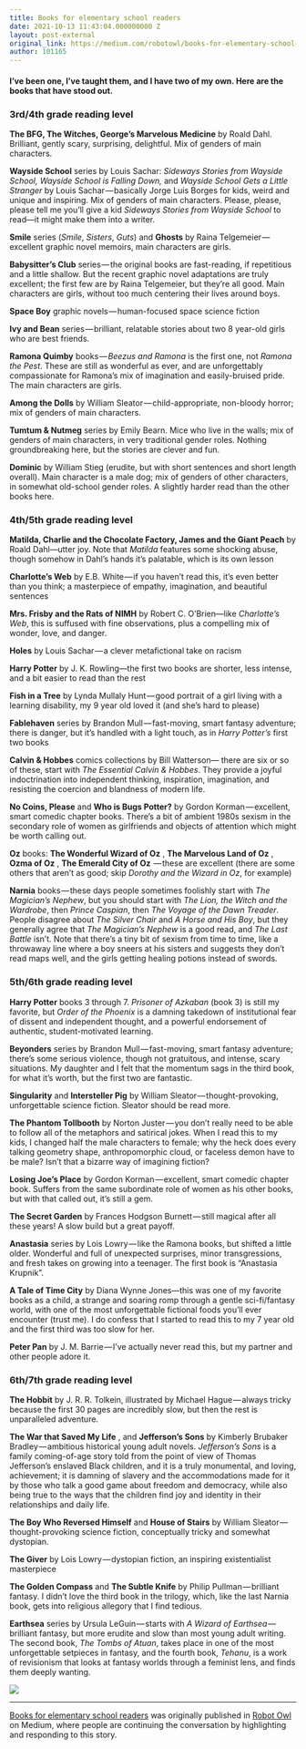 ```yaml
---
title: Books for elementary school readers
date: 2021-10-13 11:43:04.000000000 Z
layout: post-external
original_link: https://medium.com/robotowl/books-for-elementary-school-readers-6a2e29355c7d?source=rss-3c9072e1a53------2
author: 101165
---
```


#### I’ve been one, I’ve taught them, and I have two of my own. Here are the books that have stood out.

### 3rd/4th grade reading level

**The BFG, The Witches, George’s Marvelous Medicine** by Roald Dahl. Brilliant, gently scary, surprising, delightful. Mix of genders of main characters.

**Wayside School** series by Louis Sachar: _Sideways Stories from Wayside School, Wayside School is Falling Down,_ and _Wayside School Gets a Little Stranger_ by Louis Sachar — basically Jorge Luis Borges for kids, weird and unique and inspiring. Mix of genders of main characters. Please, please, please tell me you’ll give a kid _Sideways Stories from Wayside School_ to read—it might make them into a writer.

**Smile** series (_Smile_, _Sisters_, _Guts_) and **Ghosts** by Raina Telgemeier — excellent graphic novel memoirs, main characters are girls.

**Babysitter’s Club** series — the original books are fast-reading, if repetitious and a little shallow. But the recent graphic novel adaptations are truly excellent; the first few are by Raina Telgemeier, but they’re all good. Main characters are girls, without too much centering their lives around boys.

**Space Boy** graphic novels — human-focused space science fiction

**Ivy and Bean** series — brilliant, relatable stories about two 8 year-old girls who are best friends.

**Ramona Quimby** books — _Beezus and Ramona_ is the first one, not _Ramona the Pest_. These are still as wonderful as ever, and are unforgettably compassionate for Ramona’s mix of imagination and easily-bruised pride. The main characters are girls.

**Among the Dolls** by William Sleator — child-appropriate, non-bloody horror; mix of genders of main characters.

**Tumtum & Nutmeg** series by Emily Bearn. Mice who live in the walls; mix of genders of main characters, in very traditional gender roles. Nothing groundbreaking here, but the stories are clever and fun.

**Dominic** by William Stieg (erudite, but with short sentences and short length overall). Main character is a male dog; mix of genders of other characters, in somewhat old-school gender roles. A slightly harder read than the other books here.

### 4th/5th grade reading level

**Matilda, Charlie and the Chocolate Factory, James and the Giant Peach** by Roald Dahl—utter joy. Note that _Matilda_ features some shocking abuse, though somehow in Dahl’s hands it’s palatable, which is its own lesson

**Charlotte’s Web** by E.B. White — if you haven’t read this, it’s even better than you think; a masterpiece of empathy, imagination, and beautiful sentences

**Mrs. Frisby and the Rats of NIMH** by Robert C. O’Brien—like _Charlotte’s Web_, this is suffused with fine observations, plus a compelling mix of wonder, love, and danger.

**Holes** by Louis Sachar — a clever metafictional take on racism

**Harry Potter** by J. K. Rowling—the first two books are shorter, less intense, and a bit easier to read than the rest

**Fish in a Tree** by Lynda Mullaly Hunt — good portrait of a girl living with a learning disability, my 9 year old loved it (and she’s hard to please)

**Fablehaven** series by Brandon Mull — fast-moving, smart fantasy adventure; there is danger, but it’s handled with a light touch, as in _Harry Potter’s_ first two books

**Calvin & Hobbes** comics collections by Bill Watterson— there are six or so of these, start with _The Essential Calvin & Hobbes_. They provide a joyful indoctrination into independent thinking, inspiration, imagination, and resisting the coercion and blandness of modern life.

**No Coins, Please** and **Who is Bugs Potter?** by Gordon Korman — excellent, smart comedic chapter books. There’s a bit of ambient 1980s sexism in the secondary role of women as girlfriends and objects of attention which might be worth calling out.

**Oz** books: **The Wonderful Wizard of Oz** , **The Marvelous Land of Oz** , **Ozma of Oz** , **The Emerald City of Oz**  — these are excellent (there are some others that aren’t as good; skip _Dorothy and the Wizard in Oz_, for example)

**Narnia** books — these days people sometimes foolishly start with _The Magician’s Nephew_, but you should start with _The Lion, the Witch and the Wardrobe_, then _Prince Caspian_, then _The Voyage of the Dawn Treader_. People disagree about _The Silver Chair_ and _A Horse and His Boy_, but they generally agree that _The Magician’s Nephew_ is a good read, and _The Last Battle_ isn’t. Note that there’s a tiny bit of sexism from time to time, like a throwaway line where a boy sneers at his sisters and suggests they don’t read maps well, and the girls getting healing potions instead of swords.

### 5th/6th grade reading level

**Harry Potter** books 3 through 7. _Prisoner of Azkaban_ (book 3) is still my favorite, but _Order of the Phoenix_ is a damning takedown of institutional fear of dissent and independent thought, and a powerful endorsement of authentic, student-motivated learning.

**Beyonders** series by Brandon Mull — fast-moving, smart fantasy adventure; there’s some serious violence, though not gratuitous, and intense, scary situations. My daughter and I felt that the momentum sags in the third book, for what it’s worth, but the first two are fantastic.

**Singularity** and **Intersteller Pig** by William Sleator — thought-provoking, unforgettable science fiction. Sleator should be read more.

**The Phantom Tollbooth** by Norton Juster — you don’t really need to be able to follow all of the metaphors and satirical jokes. When I read this to my kids, I changed half the male characters to female; why the heck does every talking geometry shape, anthropomorphic cloud, or faceless demon have to be male? Isn’t that a bizarre way of imagining fiction?

**Losing Joe’s Place** by Gordon Korman — excellent, smart comedic chapter book. Suffers from the same subordinate role of women as his other books, but with that called out, it’s still a gem.

**The Secret Garden** by Frances Hodgson Burnett — still magical after all these years! A slow build but a great payoff.

**Anastasia** series by Lois Lowry — like the Ramona books, but shifted a little older. Wonderful and full of unexpected surprises, minor transgressions, and fresh takes on growing into a teenager. The first book is “Anastasia Krupnik”.

**A Tale of Time City** by Diana Wynne Jones—this was one of my favorite books as a child, a strange and soaring romp through a gentle sci-fi/fantasy world, with one of the most unforgettable fictional foods you’ll ever encounter (trust me). I do confess that I started to read this to my 7 year old and the first third was too slow for her.

**Peter Pan** by J. M. Barrie — I’ve actually never read this, but my partner and other people adore it.

### 6th/7th grade reading level

**The Hobbit** by J. R. R. Tolkein, illustrated by Michael Hague — always tricky because the first 30 pages are incredibly slow, but then the rest is unparalleled adventure.

**The War that Saved My Life** , and **Jefferson’s Sons** by Kimberly Brubaker Bradley — ambitious historical young adult novels. _Jefferson’s Sons_ is a family coming-of-age story told from the point of view of Thomas Jefferson’s enslaved Black children, and it is a truly monumental, and loving, achievement; it is damning of slavery and the accommodations made for it by those who talk a good game about freedom and democracy, while also being true to the ways that the children find joy and identity in their relationships and daily life.

**The Boy Who Reversed Himself** and **House of Stairs** by William Sleator — thought-provoking science fiction, conceptually tricky and somewhat dystopian.

**The Giver** by Lois Lowry — dystopian fiction, an inspiring existentialist masterpiece

**The Golden Compass** and **The Subtle Knife** by Philip Pullman — brilliant fantasy. I didn’t love the third book in the trilogy, which, like the last Narnia book, gets into religious allegory that I find tedious.

**Earthsea** series by Ursula LeGuin — starts with _A Wizard of Earthsea_ — brilliant fantasy, but more erudite and slow than most young adult writing. The second book, _The Tombs of Atuan_, takes place in one of the most unforgettable setpieces in fantasy, and the fourth book, _Tehanu_, is a work of revisionism that looks at fantasy worlds through a feminist lens, and finds them deeply wanting.

 ![](https://medium.com/_/stat?event=post.clientViewed&referrerSource=full_rss&postId=6a2e29355c7d)
* * *

[Books for elementary school readers](https://medium.com/robotowl/books-for-elementary-school-readers-6a2e29355c7d) was originally published in [Robot Owl](https://medium.com/robotowl) on Medium, where people are continuing the conversation by highlighting and responding to this story.


